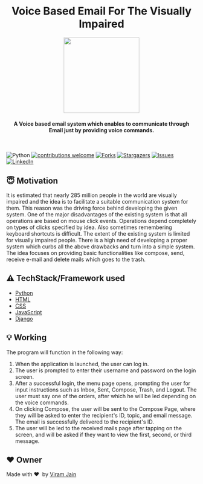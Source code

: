 <h1 align="center"> Voice Based Email For The Visually Impaired</h1>

<div align= "center"><img src="https://media.istockphoto.com/vectors/voice-email-vector-id1061198900?k=20&m=1061198900&s=612x612&w=0&h=iOwwlHhB-pYpN_89Fw_ZXZn0_NMhmcVFAYeVFg55YoE=" width="200" height="200"/>
  <h4>A Voice based email system which enables to communicate through Email just by providing voice commands.</h4>
</div>
<br>

![Python](https://img.shields.io/badge/python-v3.6+-blue.svg)
[![contributions welcome](https://img.shields.io/badge/contributions-welcome-brightgreen.svg?style=flat)](https://github.com/viram-jain/VoiceBasedEmail/issues)
[![Forks](https://img.shields.io/github/forks/viram-jain/VoiceBasedEmail.svg?logo=github)](https://github.com/viram-jain/VoiceBasedEmail/network/members)
[![Stargazers](https://img.shields.io/github/stars/viram-jain/VoiceBasedEmail.svg?logo=github)](https://github.com/viram-jain/VoiceBasedEmail/stargazers)
[![Issues](https://img.shields.io/github/issues/viram-jain/VoiceBasedEmail.svg?logo=github)](https://github.com/viram-jain/VoiceBasedEmail/issues)
[![LinkedIn](https://img.shields.io/badge/-LinkedIn-black.svg?style=flat-square&logo=linkedin&colorB=555)](https://linkedin.com/in/viram-jain-43450018b)

## :innocent: Motivation
It is estimated that nearly 285 million people in the world are visually impaired and the idea is to facilitate a suitable communication system for them. This reason was the driving force behind developing the given system. One of the major disadvantages of the existing system is that all operations are based on mouse click events. Operations depend completely on types of clicks specified by idea. Also sometimes remembering keyboard shortcuts is difficult. The extent of the existing system is limited for visually impaired people. There is a high need of developing a proper system which curbs all the above drawbacks and turn into a simple system. The idea focuses on providing basic functionalities like compose, send, receive e-mail and delete mails which goes to the trash.

## :warning: TechStack/Framework used

- [Python](https://www.python.org/)
- [HTML](https://www.w3schools.com/html/)
- [CSS](https://www.w3schools.com/css/)
- [JavaScript](https://www.w3schools.com/js/)
- [Django](https://www.djangoproject.com/)

## :bulb: Working

The program will function in the following way:
1. When the application is launched, the user can log in.
2. The user is prompted to enter their username and password on the login screen.
3. After a successful login, the menu page opens, prompting the user for input instructions
such as Inbox, Sent, Compose, Trash, and Logout. The user must say one of the orders,
after which he will be led depending on the voice commands.
4. On clicking Compose, the user will be sent to the Compose Page, where they will be
asked to enter the recipient's ID, topic, and email message. The email is successfully
delivered to the recipient's ID.
5. The user will be led to the received mails page after tapping on the screen, and will be
asked if they want to view the first, second, or third message.

## :heart: Owner
Made with :heart:&nbsp;  by [Viram Jain](https://github.com/viram-jain)
